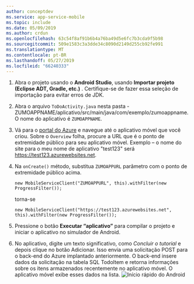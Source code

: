 ```yaml
---
author: conceptdev
ms.service: app-service-mobile
ms.topic: include
ms.date: 05/09/2019
ms.author: crdun
ms.openlocfilehash: 63c54f8af91b6b4a76ba49d5e6fc7b3cda9f5b98
ms.sourcegitcommit: 509e1583c3a3dde34c8090d2149d255cb92fe991
ms.translationtype: MT
ms.contentlocale: pt-BR
ms.lasthandoff: 05/27/2019
ms.locfileid: "66240333"
---
```

1. Abra o projeto usando o **Android Studio**, usando **Importar projeto (Eclipse ADT, Gradle, etc.)** . Certifique-se de fazer essa seleção de importação para evitar erros de JDK.

2. Abra o arquivo `ToDoActivity.java` nesta pasta - ZUMOAPPNAME/aplicativo/src/main/java/com/exemplo/zumoappname. O nome do aplicativo é `ZUMOAPPNAME`.

3. Vá para o [portal do Azure](https://portal.azure.com/) e navegue até o aplicativo móvel que você criou. Sobre o `Overview` folha, procure a URL que é o ponto de extremidade público para seu aplicativo móvel. Exemplo – o nome do site para o meu nome de aplicativo "test123" será https://test123.azurewebsites.net.

4. Na `onCreate()` método, substitua `ZUMOAPPURL` parâmetro com o ponto de extremidade público acima.
    
    `new MobileServiceClient("ZUMOAPPURL", this).withFilter(new ProgressFilter());` 
    
    torna-se
    
    `new MobileServiceClient("https://test123.azurewebsites.net", this).withFilter(new ProgressFilter());`
    
5. Pressione o botão **Executar “aplicativo”** para compilar o projeto e iniciar o aplicativo no simulador de Android.

4. No aplicativo, digite um texto significativo, como *Concluir o tutorial* e depois clique no botão Adicionar. Isso envia uma solicitação POST para o back-end do Azure implantado anteriormente. O back-end insere dados da solicitação na tabela SQL TodoItem e retorna informações sobre os itens armazenados recentemente no aplicativo móvel. O aplicativo móvel exibe esses dados na lista.
    ![Início rápido do Android](./media/app-service-mobile-android-quickstart/mobile-quickstart-startup-android.png)